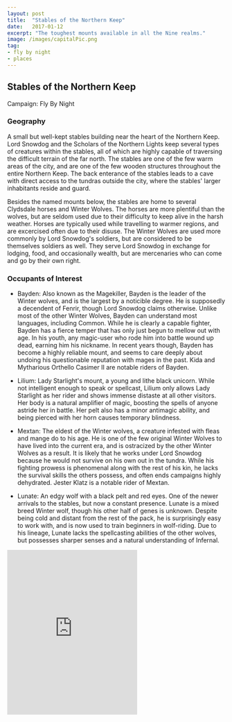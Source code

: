 ```yaml
---
layout: post
title:  "Stables of the Northern Keep"
date:   2017-01-12
excerpt: "The toughest mounts available in all the Nine realms."
image: /images/capitalPic.png
tag:
- fly by night
- places 
---
```


## Stables of the Northern Keep
Campaign: Fly By Night

### Geography
A small but well-kept stables building near the heart of the Northern Keep. Lord Snowdog and the Scholars of the Northern Lights keep several types of creatures within the stables, all of which are highly capable of traversing the difficult terrain of the far north. The stables are one of the few warm areas of the city, and are one of the few wooden structures throughout the entire Northern Keep. The back enterance of the stables leads to a cave with direct access to the tundras outside the city, where the stables' larger inhabitants reside and guard.

Besides the named mounts below, the stables are home to several Clydsdale horses and Winter Wolves. The horses are more plentiful than the wolves, but are seldom used due to their difficulty to keep alive in the harsh weather. Horses are typically used while travelling to warmer regions, and are excercised often due to their disuse. The Winter Wolves are used more commonly by Lord Snowdog's soldiers, but are considered to be themselves soldiers as well. They serve Lord Snowdog in exchange for lodging, food, and occasionally wealth, but are mercenaries who can come and go by their own right.

### Occupants of Interest
- Bayden: Also known as the Magekiller, Bayden is the leader of the Winter wolves, and is the largest by a noticible degree. He is supposedly a decendent of Fenrir, though Lord Snowdog claims otherwise. Unlike most of the other Winter Wolves, Bayden can understand most languages, including Common. While he is clearly a capable fighter, Bayden has a fierce temper that has only just begun to mellow out with age. In his youth, any magic-user who rode him into battle wound up dead, earning him his nickname. In recent years though, Bayden has become a highly reliable mount, and seems to care deeply about undoing his questionable reputation with mages in the past. Kida and Mytharious Orthello Casimer II are notable riders of Bayden.

- Lilium: Lady Starlight's mount, a young and lithe black unicorn. While not intelligent enough to speak or spellcast, Lilium only allows Lady Starlight as her rider and shows immense distaste at all other visitors. Her body is a natural amplifier of magic, boosting the spells of anyone astride her in battle. Her pelt also has a minor antimagic ability, and being pierced with her horn causes temporary blindness.

- Mextan: The eldest of the Winter wolves, a creature infested with fleas and mange do to his age. He is one of the few original Winter Wolves to have lived into the current era, and is ostracized by the other Winter Wolves as a result. It is likely that he works under Lord Snowdog because he would not survive on his own out in the tundra. While his fighting prowess is phenomenal along with the rest of his kin, he lacks the survival skills the others possess, and often ends campaigns highly dehydrated. Jester Klatz is a notable rider of Mextan.

- Lunate: An edgy wolf with a black pelt and red eyes. One of the newer arrivals to the stables, but now a constant presence. Lunate is a mixed breed Winter wolf, though his other half of genes is unknown. Despite being cold and distant from the rest of the pack, he is surprisingly easy to work with, and is now used to train beginners in wolf-riding. Due to his lineage, Lunate lacks the spellcasting abilities of the other wolves, but possesses sharper senses and a natural understanding of Infernal.

<iframe src="https://open.spotify.com/embed/user/isittooshortornotavailable/playlist/6wIODD70QvgphnOsFpyCba" width="300" height="380" frameborder="0" allowtransparency="true" allow="encrypted-media"></iframe>
